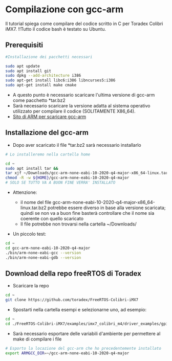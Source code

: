 # Compilazione con gcc-arm
Il tutorial spiega come compilare del codice scritto in C per 
Toradex Colibri iMX7.
!!Tutto il codice bash è testato su Ubuntu.

## Prerequisiti
```bash
#Installazione dei pacchetti necessari

sudo apt update 
sudo apt install git
sudo dpkg --add-architecture i386
sudo apt-get install libc6:i386 libncurses5:i386
sudo apt-get install make cmake
```

- A questo punto è necessario scaricare l'ultima versione di gcc-arm 
come pacchetto *tar.bz2
- Sarà necessario scaricare la versione adatta al sistema operativo utilizzato per compilare il codice (SOLITAMENTE X86_64).
- [Sito di ARM per scaricare gcc-arm](https://developer.arm.com/tools-and-software/open-source-software/developer-tools/gnu-toolchain/gnu-rm/downloads)

## Installazione del gcc-arm
- Dopo aver scaricato il file *tar.bz2 sarà necessario installarlo
```bash
# Lo installeremo nella cartella home

cd ~
sudo apt install tar && 
tar xjf ~/Downloads/gcc-arm-none-eabi-10-2020-q4-major-x86_64-linux.tar.bz2 && 
chmod -R -w ${HOME}/gcc-arm-none-eabi-10-2020-q4-major
# SOLO SE TUTTO VA A BUON FINE VERRA' INSTALLATO
```
- Attenzione: 
    - il nome del file gcc-arm-none-eabi-10-2020-q4-major-x86_64-linux.tar.bz2 potrebbe essere diverso in base alla versione scaricata; quindi se non va a buon fine basterà controllare che il nome sia coerente con quello scaricato
    - Il file potrebbe non trovarsi nella cartella ~/Downloads/

- Un piccolo test:
```bash
cd ~
cd gcc-arm-none-eabi-10-2020-q4-major
./bin/arm-none-eabi-gcc --version
./bin/arm-none-eabi-gdb --version
```


## Download della repo freeRTOS di Toradex
- Scaricare la repo
```bash
cd ~
git clone https://github.com/toradex/FreeRTOS-Colibri-iMX7
```
- Spostarti nella cartella esempi e selezionarne uno, ad esempio:
```bash
cd ~
cd ./FreeRTOS-Colibri-iMX7/examples/imx7_colibri_m4/driver_examples/gpio_bank2_imx/armgcc
```
- Sarà necessario esportare delle variabili d'ambiente per permettere al make di compilare i file
```bash
# Esporto la locazione del gcc-arm che ho precedentemente installato
export ARMGCC_DIR=~/gcc-arm-none-eabi-10-2020-q4-major
```
